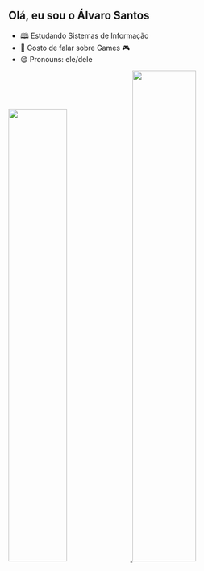 ## Olá, eu sou o Álvaro Santos

- 🕮 Estudando Sistemas de Informação
- 💬 Gosto de falar sobre Games 🎮
- 😄 Pronouns: ele/dele

<div>
  <a href=https://github.com/alvarossantos">
  <img width="48%" src="https://github-readme-stats.vercel.app/api?username=alvarossantos&show_icons=true&theme=radical"/>
  <img width="50%" src="https://github-readme-stats.vercel.app/api/top-langs/?username=alvarossantos&layout=compact&langs_count=16&theme=dracula"/>
</div>
